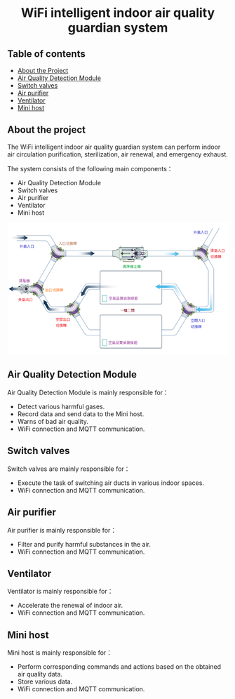 <h1 align="center">WiFi intelligent indoor air quality guardian system</h1>

## Table of contents

- [About the Project](#about-the-project)
- [Air Quality Detection Module](#air-quality-detection-module)
- [Switch valves](#switch-valves)
- [Air purifier](#air-purifier)
- [Ventilator](#ventilator)
- [Mini host](#mini-host)

## About the project

The WiFi intelligent indoor air quality guardian system can perform indoor air circulation purification, sterilization, air renewal, and emergency exhaust.

The system consists of the following main components：

- Air Quality Detection Module
- Switch valves
- Air purifier
- Ventilator
- Mini host

![systemDiagram](systemDiagram.png)

## Air Quality Detection Module

Air Quality Detection Module is mainly responsible for：

- Detect various harmful gases.
- Record data and send data to the Mini host.
- Warns of bad air quality.
- WiFi connection and MQTT communication.

## Switch valves

Switch valves are mainly responsible for：

- Execute the task of switching air ducts in various indoor spaces.
- WiFi connection and MQTT communication.

## Air purifier

Air purifier is mainly responsible for：

- Filter and purify harmful substances in the air.
- WiFi connection and MQTT communication.

## Ventilator

Ventilator is mainly responsible for：

- Accelerate the renewal of indoor air.
- WiFi connection and MQTT communication.

## Mini host

Mini host is mainly responsible for：

- Perform corresponding commands and actions based on the obtained air quality data.
- Store various data.
- WiFi connection and MQTT communication.
